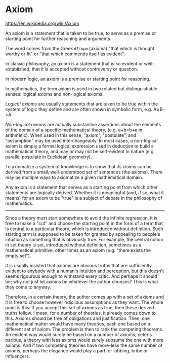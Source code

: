 # Axiom

https://en.wikipedia.org/wiki/Axiom

An axiom is a statement that is taken to be true, to serve as a premise or starting point for further reasoning and arguments.

The word comes from the Greek `ἀξίωμα` (axíōma) "that which is thought worthy or fit" or "that which commends itself as evident".

In classic philosophy, an axiom is a statement that is so evident or well-established, that it is accepted without controversy or question.

In modern logic, an axiom is a premise or starting point for reasoning.

In mathematics, the term axiom is used in two related but distinguishable senses: logical axioms and non-logical axioms.

*Logical axioms* are usually statements that are taken to be true within the system of logic they define and are often shown in symbolic form, e.g. A∧B->A.

*Non-logical axioms* are actually substantive assertions about the elements of the domain of a specific mathematical theory, (e.g. a+b=b+a in arithmetic). When used in this sense, "axiom", "postulate", and "assumption" may be used interchangeably. In most cases, a non-logical axiom is simply a formal logical expression used in deduction to build a mathematical theory, and may or may not be self-evident in nature (e.g. parallel postulate in Euclidean geometry).

To axiomatize a system of knowledge is to show that its claims can be derived from a small, well-understood set of sentences (the axioms). There may be multiple ways to axiomatize a given mathematical domain.

Any axiom is a statement that serves as a starting point from which other statements are logically derived. Whether it is meaningful (and, if so, what it means) for an axiom to be "true" is a subject of debate in the philosophy of mathematics.

---

Since a theory must start somewhere to avoid the infinite regression, it is free to make a "cut" and choose the starting point in the form of a term that is central to a particular theory, which is introduced without definition. Such starting term is supposed to be taken for granted by appealing to people's intuition as something that is obviously true. For example, the central notion in set theory is set, introduced without definition, sometimes as a mathematical primitive, other times as an axiom (e.g. "there exists the empty set").

It is usually insisted that axioms are obvious truths that are sufficiently evident to anybody with a human's intuition and perception, but this doesn't seems rigourous enough to withstand every critic. And perhaps it should be; why not just let axioms be whatever the author chooses? This is what they come to anyway.

Therefore, in a certain theory, the author comes up with a set of axioms and it is free to choose however ridicilous assumptions as they want. The whole point is this: if you accept this set of axioms as true, then these derived truths follow. I mean, for a number of theories, it already comes down to this. Axioms should be free of obligations and justification. Then, one mathematical matter would have many theories, eash one based on a different set of axiom. The problem is then to rank the competing theorems. An evident way would surely be based on a number of axioms; ceteris paribus, a theory with less axioms would surely subsume the one with more axioms. And if two competing theories have more-less the same number of axioms, perhaps the elegance would play a part, or lobbing, bribe or influencers.
